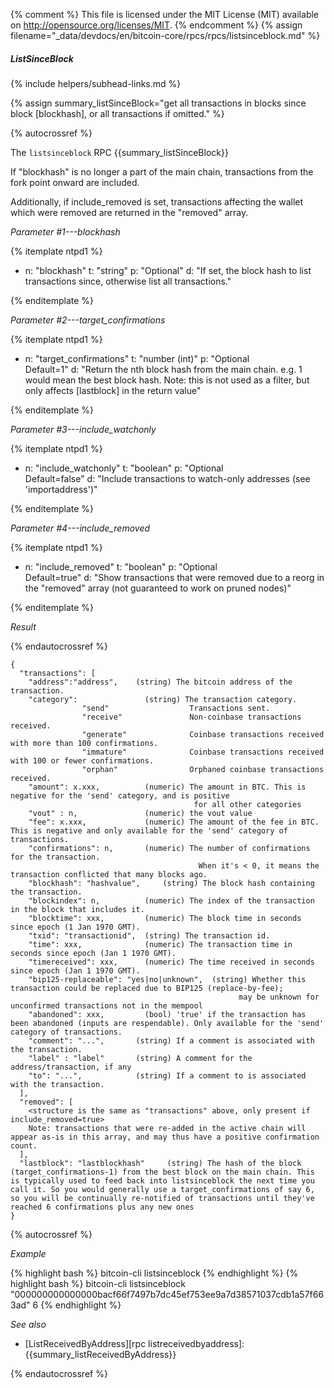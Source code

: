 {% comment %}
This file is licensed under the MIT License (MIT) available on
http://opensource.org/licenses/MIT.
{% endcomment %}
{% assign filename="_data/devdocs/en/bitcoin-core/rpcs/rpcs/listsinceblock.md" %}

##### ListSinceBlock
{% include helpers/subhead-links.md %}

{% assign summary_listSinceBlock="get all transactions in blocks since block [blockhash], or all transactions if omitted." %}

{% autocrossref %}

The `listsinceblock` RPC {{summary_listSinceBlock}}

If "blockhash" is no longer a part of the main chain, transactions from the fork point onward are included.

Additionally, if include_removed is set, transactions affecting the wallet which were removed are returned in the "removed" array.

*Parameter #1---blockhash*

{% itemplate ntpd1 %}
- n: "blockhash"
  t: "string"
  p: "Optional"
  d: "If set, the block hash to list transactions since, otherwise list all transactions."

{% enditemplate %}

*Parameter #2---target_confirmations*

{% itemplate ntpd1 %}
- n: "target_confirmations"
  t: "number (int)"
  p: "Optional<br>Default=1"
  d: "Return the nth block hash from the main chain. e.g. 1 would mean the best block hash. Note: this is not used as a filter, but only affects [lastblock] in the return value"

{% enditemplate %}

*Parameter #3---include_watchonly*

{% itemplate ntpd1 %}
- n: "include_watchonly"
  t: "boolean"
  p: "Optional<br>Default=false"
  d: "Include transactions to watch-only addresses (see 'importaddress')"

{% enditemplate %}

*Parameter #4---include_removed*

{% itemplate ntpd1 %}
- n: "include_removed"
  t: "boolean"
  p: "Optional<br>Default=true"
  d: "Show transactions that were removed due to a reorg in the \"removed\" array
       (not guaranteed to work on pruned nodes)"

{% enditemplate %}

*Result*

{% endautocrossref %}

    {
      "transactions": [
        "address":"address",    (string) The bitcoin address of the transaction.
        "category":               (string) The transaction category.
                    "send"                  Transactions sent.
                    "receive"               Non-coinbase transactions received.
                    "generate"              Coinbase transactions received with more than 100 confirmations.
                    "immature"              Coinbase transactions received with 100 or fewer confirmations.
                    "orphan"                Orphaned coinbase transactions received.
        "amount": x.xxx,          (numeric) The amount in BTC. This is negative for the 'send' category, and is positive
                                             for all other categories
        "vout" : n,               (numeric) the vout value
        "fee": x.xxx,             (numeric) The amount of the fee in BTC. This is negative and only available for the 'send' category of transactions.
        "confirmations": n,       (numeric) The number of confirmations for the transaction.
                                              When it's < 0, it means the transaction conflicted that many blocks ago.
        "blockhash": "hashvalue",     (string) The block hash containing the transaction.
        "blockindex": n,          (numeric) The index of the transaction in the block that includes it.
        "blocktime": xxx,         (numeric) The block time in seconds since epoch (1 Jan 1970 GMT).
        "txid": "transactionid",  (string) The transaction id.
        "time": xxx,              (numeric) The transaction time in seconds since epoch (Jan 1 1970 GMT).
        "timereceived": xxx,      (numeric) The time received in seconds since epoch (Jan 1 1970 GMT).
        "bip125-replaceable": "yes|no|unknown",  (string) Whether this transaction could be replaced due to BIP125 (replace-by-fee);
                                                       may be unknown for unconfirmed transactions not in the mempool
        "abandoned": xxx,         (bool) 'true' if the transaction has been abandoned (inputs are respendable). Only available for the 'send' category of transactions.
        "comment": "...",       (string) If a comment is associated with the transaction.
        "label" : "label"       (string) A comment for the address/transaction, if any
        "to": "...",            (string) If a comment to is associated with the transaction.
      ],
      "removed": [
        <structure is the same as "transactions" above, only present if include_removed=true>
        Note: transactions that were re-added in the active chain will appear as-is in this array, and may thus have a positive confirmation count.
      ],
      "lastblock": "lastblockhash"     (string) The hash of the block (target_confirmations-1) from the best block on the main chain. This is typically used to feed back into listsinceblock the next time you call it. So you would generally use a target_confirmations of say 6, so you will be continually re-notified of transactions until they've reached 6 confirmations plus any new ones
    }

{% autocrossref %}

*Example*

{% highlight bash %}
bitcoin-cli listsinceblock
{% endhighlight %}
{% highlight bash %}
bitcoin-cli listsinceblock "000000000000000bacf66f7497b7dc45ef753ee9a7d38571037cdb1a57f663ad" 6
{% endhighlight %}

*See also*

* [ListReceivedByAddress][rpc listreceivedbyaddress]: {{summary_listReceivedByAddress}}

{% endautocrossref %}

